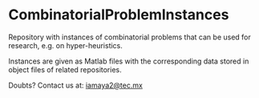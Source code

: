 # CombinatorialProblemInstances
Repository with instances of combinatorial problems that can be used for research, e.g. on hyper-heuristics.

Instances are given as Matlab files with the corresponding data stored in object files of related repositories.

Doubts? Contact us at: iamaya2@tec.mx
